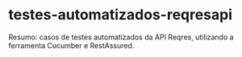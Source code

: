 # testes-automatizados-reqresapi
Resumo: casos de testes automatizados da API Reqres, utilizando a ferramenta Cucumber e RestAssured.

